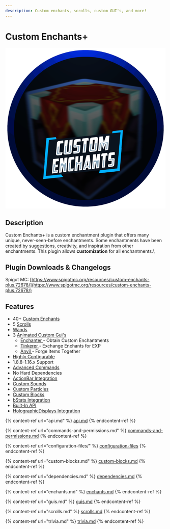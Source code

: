 ```yaml
---
description: Custom enchants, scrolls, custom GUI's, and more!
---
```


# Custom Enchants+

![](../../.gitbook/assets/CustomEnchantsPlusNew.png)

## Description

Custom Enchants+ is a custom enchantment plugin that offers many unique, never-seen-before enchantments. Some enchantments have been created by suggestions, creativity, and inspiration from other enchantments. This plugin allows **customization** for all enchantments.\


## Plugin Downloads & Changelogs

Spigot MC: [https://www.spigotmc.org/resources/custom-enchants-plus.72678/](https://www.spigotmc.org/resources/custom-enchants-plus.72678/)

## Features

* 40+ [Custom Enchants](enchants.md)
* 5 [Scrolls](scrolls.md)
* [Wands](wands.md)
* 3 [Animated Custom Gui's](guis.md)
  * [Enchanter ](guis.md#the-enchanter)- Obtain Custom Enchantments
  * [Tinkerer ](guis.md#the-tinkerer)- Exchange Enchants for EXP
  * [Anvil ](guis.md#the-anvil)- Forge Items Together
* [Highly Configurable](configuration-files/)
* 1.8.8-1.16.x Support
* [Advanced Commands](commands-and-permissions.md)
* No Hard Dependencies
* [ActionBar Integration](trivia.md#actionbar)
* [Custom Sounds](trivia.md#sounds-and-particles)
* [Custom Particles](trivia.md#sounds-and-particles)
* [Custom Blocks](custom-blocks.md)
* [bStats Integration](trivia.md#bstats)
* [Built-In API](api.md)
* [HolographicDisplays Integration](dependencies.md#holographicdisplays)



{% content-ref url="api.md" %}
[api.md](api.md)
{% endcontent-ref %}

{% content-ref url="commands-and-permissions.md" %}
[commands-and-permissions.md](commands-and-permissions.md)
{% endcontent-ref %}

{% content-ref url="configuration-files/" %}
[configuration-files](configuration-files/)
{% endcontent-ref %}

{% content-ref url="custom-blocks.md" %}
[custom-blocks.md](custom-blocks.md)
{% endcontent-ref %}

{% content-ref url="dependencies.md" %}
[dependencies.md](dependencies.md)
{% endcontent-ref %}

{% content-ref url="enchants.md" %}
[enchants.md](enchants.md)
{% endcontent-ref %}

{% content-ref url="guis.md" %}
[guis.md](guis.md)
{% endcontent-ref %}

{% content-ref url="scrolls.md" %}
[scrolls.md](scrolls.md)
{% endcontent-ref %}

{% content-ref url="trivia.md" %}
[trivia.md](trivia.md)
{% endcontent-ref %}
